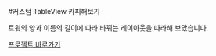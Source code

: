#커스텀 TableView 카피해보기

트윗의 양과 이름의 길이에 따라 바뀌는 레이아웃을 따라해 보았습니다.

[프로젝트 바로가기](projects/CustomTableViewCopy)
